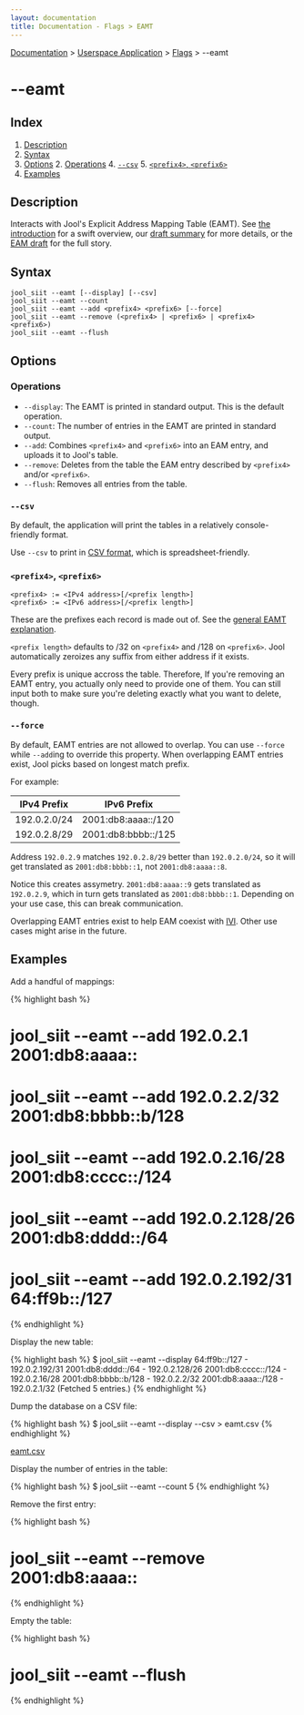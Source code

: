```yaml
---
layout: documentation
title: Documentation - Flags > EAMT
---
```


[Documentation](doc-index.html) > [Userspace Application](doc-index.html#userspace-application) > [Flags](usr-flags.html) > \--eamt

# \--eamt

## Index

1. [Description](#description)
2. [Syntax](#syntax)
3. [Options](#options)
   2. [Operations](#operations)
   4. [`--csv`](#csv)
   5. [`<prefix4>`, `<prefix6>`](#prefix4-prefix6)
4. [Examples](#examples)

## Description

Interacts with Jool's Explicit Address Mapping Table (EAMT). See [the introduction](intro-nat64.html#siit-with-eam) for a swift overview, our [draft summary](misc-eamt.html) for more details, or the [EAM draft](https://tools.ietf.org/html/draft-anderson-v6ops-siit-eam-02) for the full story.

## Syntax

	jool_siit --eamt [--display] [--csv]
	jool_siit --eamt --count
	jool_siit --eamt --add <prefix4> <prefix6> [--force]
	jool_siit --eamt --remove (<prefix4> | <prefix6> | <prefix4> <prefix6>)
	jool_siit --eamt --flush

## Options

### Operations

* `--display`: The EAMT is printed in standard output. This is the default operation.
* `--count`: The number of entries in the EAMT are printed in standard output.
* `--add`: Combines `<prefix4>` and `<prefix6>` into an EAM entry, and uploads it to Jool's table.
* `--remove`: Deletes from the table the EAM entry described by `<prefix4>` and/or `<prefix6>`.
* `--flush`: Removes all entries from the table.

### `--csv`

By default, the application will print the tables in a relatively console-friendly format.

Use `--csv` to print in <a href="http://en.wikipedia.org/wiki/Comma-separated_values" target="_blank">CSV format</a>, which is spreadsheet-friendly.

### `<prefix4>`, `<prefix6>`

	<prefix4> := <IPv4 address>[/<prefix length>]
	<prefix6> := <IPv6 address>[/<prefix length>]

These are the prefixes each record is made out of. See the [general EAMT explanation](misc-eamt.html).

`<prefix length>` defaults to /32 on `<prefix4>` and /128 on `<prefix6>`. Jool automatically zeroizes any suffix from either address if it exists.

Every prefix is unique accross the table. Therefore, If you're removing an EAMT entry, you actually only need to provide one of them. You can still input both to make sure you're deleting exactly what you want to delete, though.

### `--force`

By default, EAMT entries are not allowed to overlap. You can use `--force` while `--add`ing to override this property. When overlapping EAMT entries exist, Jool picks based on longest match prefix.

For example:

| IPv4 Prefix     |     IPv6 Prefix      |
|-----------------|----------------------|
| 192.0.2.0/24    | 2001:db8:aaaa::/120  |
| 192.0.2.8/29    | 2001:db8:bbbb::/125  |

Address `192.0.2.9` matches `192.0.2.8/29` better than `192.0.2.0/24`, so it will get translated as `2001:db8:bbbb::1`, not `2001:db8:aaaa::8`.

Notice this creates assymetry. `2001:db8:aaaa::9` gets translated as `192.0.2.9`, which in turn gets translated as `2001:db8:bbbb::1`. Depending on your use case, this can break communication.

Overlapping EAMT entries exist to help EAM coexist with [IVI](http://www.rfc-editor.org/rfc/rfc6219.txt). Other use cases might arise in the future.

## Examples

Add a handful of mappings:

{% highlight bash %}
# jool_siit --eamt --add 192.0.2.1      2001:db8:aaaa::
# jool_siit --eamt --add 192.0.2.2/32   2001:db8:bbbb::b/128
# jool_siit --eamt --add 192.0.2.16/28  2001:db8:cccc::/124
# jool_siit --eamt --add 192.0.2.128/26 2001:db8:dddd::/64
# jool_siit --eamt --add 192.0.2.192/31 64:ff9b::/127
{% endhighlight %}

Display the new table:

{% highlight bash %}
$ jool_siit --eamt --display
64:ff9b::/127 - 192.0.2.192/31
2001:db8:dddd::/64 - 192.0.2.128/26
2001:db8:cccc::/124 - 192.0.2.16/28
2001:db8:bbbb::b/128 - 192.0.2.2/32
2001:db8:aaaa::/128 - 192.0.2.1/32
  (Fetched 5 entries.)
{% endhighlight %}

Dump the database on a CSV file:

{% highlight bash %}
$ jool_siit --eamt --display --csv > eamt.csv
{% endhighlight %}

[eamt.csv](obj/eamt.csv)

Display the number of entries in the table:

{% highlight bash %}
$ jool_siit --eamt --count
5
{% endhighlight %}

Remove the first entry:

{% highlight bash %}
# jool_siit --eamt --remove 2001:db8:aaaa::
{% endhighlight %}

Empty the table:

{% highlight bash %}
# jool_siit --eamt --flush
{% endhighlight %}

